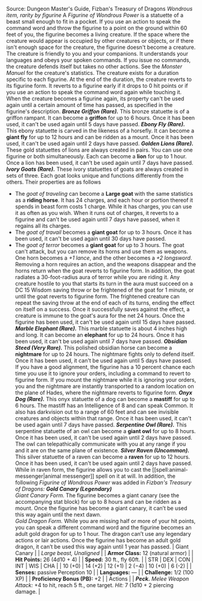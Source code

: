 Source: Dungeon Master's Guide, Fizban's Treasury of Dragons
*Wondrous item, rarity by figurine*
A *Figurine of Wondrous Power* is a statuette of a beast small enough to fit in a pocket. If you use an action to speak the command word and throw the figurine to a point on the ground within 60 feet of you, the figurine becomes a living creature. If the space where the creature would appear is occupied by other creatures or objects, or if there isn't enough space for the creature, the figurine doesn't become a creature.
The creature is friendly to you and your companions. It understands your languages and obeys your spoken commands. If you issue no commands, the creature defends itself but takes no other actions. See the *Monster Manuel* for the creature's statistics.
The creature exists for a duration specific to each figurine. At the end of the duration, the creature reverts to its figurine form. It reverts to a figurine early if it drops to 0 hit points or if you use an action to speak the command word again while touching it. When the creature becomes a figurine again, its property can't be used again until a certain amount of time has passed, as specified in the figurine's description.
***Bronze Griffon (Rare).*** This bronze statuette is of a griffon rampant. It can become a **griffon** for up to 6 hours. Once it has been used, it can't be used again until 5 days have passed.
***Ebony Fly (Rare).*** This ebony statuette is carved in the likeness of a horsefly. It can become a **giant fly** for up to 12 hours and can be ridden as a mount. Once it has been used, it can't be used again until 2 days have passed.
***Golden Lions (Rare).*** These gold statuettes of lions are always created in pairs. You can use one figurine or both simultaneously. Each can become a **lion** for up to 1 hour. Once a lion has been used, it can't be used again until 7 days have passed.
***Ivory Goats (Rare).*** These ivory statuettes of goats are always created in sets of three. Each goat looks unique and functions differently from the others. Their properties are as follows
* The *goat of traveling* can become a **Large goat** with the same statistics as a **riding horse**. It has 24 charges, and each hour or portion thereof it spends in beast form costs 1 charge. While it has charges, you can use it as often as you wish. When it runs out of charges, it reverts to a figurine and can't be used again until 7 days have passed, when it regains all its charges.
* The *goat of travail* becomes a **giant goat** for up to 3 hours. Once it has been used, it can't be used again until 30 days have passed.
* The *goat of terror* becomes a **giant goat** for up to 3 hours. The goat can't attack, but you can remove its horns and use them as weapons. One horn becomes a *+1 lance*, and the other becomes a *+2 longsword*. Removing a horn requires an action, and the weapons disappear and the horns return when the goat reverts to figurine form. In addition, the goat radiates a 30-foot-radius aura of terror while you are riding it. Any creature hostile to you that starts its turn in the aura must succeed on a DC 15 Wisdom saving throw or be frightened of the goat for 1 minute, or until the goat reverts to figurine form. The frightened creature can repeat the saving throw at the end of each of its turns, ending the effect on itself on a success. Once it successfully saves against the effect, a creature is immune to the goat's aura for the net 24 hours. Once the figurine has been used, it can't be used again until 15 days have passed.
***Marble Elephant (Rare).*** This marble statuette is about 4 inches high and long. It can become an **elephant** for up to 24 hours. Once it has been used, it can't be used again until 7 days have passed.
***Obsidian Steed (Very Rare).*** This polished obsidian horse can become a **nightmare** for up to 24 hours. The nightmare fights only to defend itself. Once it has been used, it can't be used again until 5 days have passed.
If you have a good alignment, the figurine has a 10 percent chance each time you use it to ignore your orders, including a command to revert to figurine form. If you mount the nightmare while it is ignoring your orders, you and the nightmare are instantly transported to a random location on the plane of Hades, where the nightmare reverts to figurine form.
***Onyx Dog (Rare).*** This onyx statuette of a dog can become a **mastiff** for up to 6 hours. The mastiff has an Intelligence of 8 and can speak Common. It also has darkvision out to a range of 60 feet and can see invisible creatures and objects within that range. Once it has been used, it can't be used again until 7 days have passed.
***Serpentine Owl (Rare).*** This serpentine statuette of an owl can become a **giant owl** for up to 8 hours. Once it has been used, it can't be used again until 2 days have passed. The owl can telepathically communicate with you at any range if you and it are on the same plane of existence.
***Silver Raven (Uncommon).*** This silver statuette of a raven can become a **raven** for up to 12 hours. Once it has been used, it can't be used again until 2 days have passed. While in raven form, the figurine allows you to cast the [[spell:animal-messenger|animal messenger]] spell on it at will.
In addition, the following *Figurine of Wondrous Power* was added in *Fizban's Treasury of Dragons:*
***Gold Canary (Legendary)***  
*Giant Canary Form.* The figurine becomes a giant canary (see the accompanying stat block) for up to 8 hours and can be ridden as a mount. Once the figurine has become a giant canary, it can’t be used this way again until the next dawn.  
*Gold Dragon Form.* While you are missing half or more of your hit points, you can speak a different command word and the figurine becomes an adult gold dragon for up to 1 hour. The dragon can’t use any legendary actions or lair actions. Once the figurine has become an adult gold dragon, it can’t be used this way again until 1 year has passed.
| Giant Canary |
| *Large beast, Unaligned* |
| **Armor Class:** 12 (natural armor) |
| **Hit Points:** 26 (4d10 + 4) |
| **Speed:** 30 ft., fly 60ft. |
| STR | DEX | CON | INT | WIS | CHA |
| 10 (+0) | 14 (+2) | 12 (+1) | 2 (−4) | 10 (+0) | 6 (-2) |
| **Senses:** passive Perception 10 |
| **Languages:** — |
| **Challenge:** 1/2 (100 XP) |
| **Proficiency Bonus (PB):** +2 |
| Actions |
| ***Peck.*** *Melee Weapon Attack:* +4 to hit, reach 5 ft., one target. *Hit:* 7 (1d10 + 2 piercing damage. |